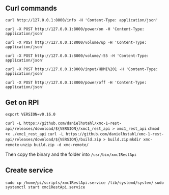 ## Curl commands

`curl http://127.0.0.1:8000/info -H 'Content-Type: application/json'`

`curl -X POST http://127.0.0.1:8000/power/on -H 'Content-Type: application/json'`

`curl -X POST http://127.0.0.1:8000/volume/up -H 'Content-Type: application/json'`

`curl -X POST http://127.0.0.1:8000/volume/-55 -H 'Content-Type: application/json'`


`curl -X POST http://127.0.0.1:8000/input/HDMI%201 -H 'Content-Type: application/json'`

`curl -X POST http://127.0.0.1:8000/power/off -H 'Content-Type: application/json'`

## Get on RPI

`export VERSION=v0.16.0`

`curl -L https://github.com/danielhstahl/xmc-1-rest-api/releases/download/${VERSION}/xmc1_rest_api > xmc1_rest_api`
`chmod +x ./xmc1_rest_api`
`curl -L https://github.com/danielhstahl/xmc-1-rest-api/releases/download/${VERSION}/build.zip > build.zip`
`mkdir xmc-remote`
`unzip build.zip -d xmc-remote/`

Then copy the binary and the folder into `/usr/bin/xmc1RestApi`

## Create service

`sudo cp /home/pi/scripts/xmc1RestApi.service /lib/systemd/system/`
`sudo systemctl start xmc1RestApi.service`